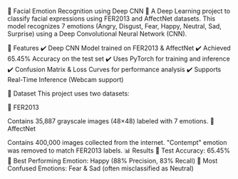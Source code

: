 📌 Facial Emotion Recognition using Deep CNN 🚀
A Deep Learning project to classify facial expressions using FER2013 and AffectNet datasets.
This model recognizes 7 emotions (Angry, Disgust, Fear, Happy, Neutral, Sad, Surprise) using a Deep Convolutional Neural Network (CNN).

🔹 Features
✔️ Deep CNN Model trained on FER2013 & AffectNet
✔️ Achieved 65.45% Accuracy on the test set
✔️ Uses PyTorch for training and inference
✔️ Confusion Matrix & Loss Curves for performance analysis
✔️ Supports Real-Time Inference (Webcam support)

📂 Dataset
This project uses two datasets:

🔹 FER2013

Contains 35,887 grayscale images (48×48) labeled with 7 emotions.
🔹 AffectNet

Contains 400,000 images collected from the internet.
"Contempt" emotion was removed to match FER2013 labels.
📊 Results
📌 Test Accuracy: 65.45%
📌 Best Performing Emotion: Happy (88% Precision, 83% Recall)
📌 Most Confused Emotions: Fear & Sad (often misclassified as Neutral)

